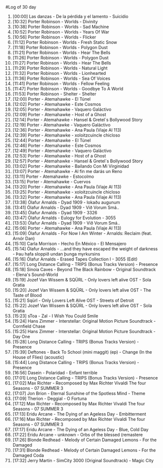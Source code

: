 #Log of 30 day

1. [00:00] Las danzas - De la pérdida y el lamento - Suicidio
1. [10:32] Porter Robinson - Worlds - Divinity
1. [10:38] Porter Robinson - Worlds - Sad Machine
1. [10:52] Porter Robinson - Worlds - Years Of War
1. [10:56] Porter Robinson - Worlds - Flicker
1. [11:12] Porter Robinson - Worlds - Fresh Static Snow
1. [11:18] Porter Robinson - Worlds - Polygon Dust
1. [11:21] Porter Robinson - Worlds - Hear The Bells
1. [11:26] Porter Robinson - Worlds - Polygon Dust
1. [11:27] Porter Robinson - Worlds - Hear The Bells
1. [11:29] Porter Robinson - Worlds - Natural Light
1. [11:32] Porter Robinson - Worlds - Lionhearted
1. [11:36] Porter Robinson - Worlds - Sea Of Voices
1. [11:41] Porter Robinson - Worlds - Fellow Feeling
1. [11:47] Porter Robinson - Worlds - Goodbye To A World
1. [11:53] Porter Robinson - Shelter - Shelter
1. [12:00] Porter - Atemahawke - El Túnel
1. [12:02] Porter - Atemahawke - Este Cosmos
1. [12:05] Porter - Atemahawke - Vaquero Galáctivo
1. [12:09] Porter - Atemahawke - Host of a Ghost
1. [12:14] Porter - Atemahawke - Hansel & Gretel´s Bollywood Story
1. [12:19] Porter - Atemahawke - Vaquero Galáctivo
1. [12:36] Porter - Atemahawke - Ana Paula (Viaje Al 113)
1. [12:39] Porter - Atemahawke - xoloitzcuincle chicloso
1. [12:44] Porter - Atemahawke - El Túnel
1. [12:46] Porter - Atemahawke - Este Cosmos
1. [12:49] Porter - Atemahawke - Vaquero Galáctivo
1. [12:53] Porter - Atemahawke - Host of a Ghost
1. [12:57] Porter - Atemahawke - Hansel & Gretel´s Bollywood Story
1. [13:02] Porter - Atemahawke - Bailando Con Mi Virginidad
1. [13:07] Porter - Atemahawke - Al fin me darás un Reno
1. [13:11] Porter - Atemahawke - Estocolmo
1. [13:15] Porter - Atemahawke - Cuervos
1. [13:20] Porter - Atemahawke - Ana Paula (Viaje Al 113)
1. [13:25] Porter - Atemahawke - xoloitzcuincle chicloso
1. [13:32] Porter - Atemahawke - Ana Paula (Viaje Al 113)
1. [13:38] Ólafur Arnalds - Dyad 1909 - lokaðu augunum
1. [13:41] Ólafur Arnalds - Dyad 1909 - Við Vorum Smá..
1. [13:45] Ólafur Arnalds - Dyad 1909 - 3326
1. [13:47] Ólafur Arnalds - Eulogy for Evolution - 3055
1. [13:53] Ólafur Arnalds - Dyad 1909 - Við Vorum Smá..
1. [15:06] Porter - Atemahawke - Ana Paula (Viaje Al 113)
1. [15:09] Ólafur Arnalds - For Now I Am Winter - Arnalds: Reclaim (feat. Arnór Dan)
1. [15:10] Carla Morrison - Hecho En México - El Mensajero
1. [15:14] Ólafur Arnalds - ...and they have escaped the weight of darkness - Þau hafa sloppið undan þunga myrkursins
1. [15:16] Ólafur Arnalds - Erased Tapes Collection I - 3055 (Edit)
1. [15:17] Long Distance Calling - TRIPS (Bonus Tracks Version) - Presence
1. [15:18] Sinoia Caves - Beyond The Black Rainbow - Original Soundtrack - Elena's Sound-World
1. [15:19] Jozef Van Wissem & SQÜRL - Only lovers left alive OST - Sola Gratia
1. [15:20] Jozef Van Wissem & SQÜRL - Only lovers left alive OST - The Taste of Blood
1. [15:21] Sqürl - Only Lovers Left Alive OST - Streets of Detroit
1. [15:22] Jozef Van Wissem & SQÜRL - Only lovers left alive OST - Sola Gratia
1. [15:23] sToa - Zal - I Wish You Could Smile
1. [15:24] Hans Zimmer - Interstellar: Original Motion Picture Soundtrack - Cornfield Chase
1. [15:25] Hans Zimmer - Interstellar: Original Motion Picture Soundtrack - Day One
1. [15:28] Long Distance Calling - TRIPS (Bonus Tracks Version) - Presence
1. [15:39] Deftones - Back To School (mini maggit) (ep) - Change (In the House of Flies) (acoustic)
1. [15:44] Long Distance Calling - TRIPS (Bonus Tracks Version) - Presence
1. [16:56] Dasein - Polaridad - Enfant terrible
1. [17:01] Long Distance Calling - TRIPS (Bonus Tracks Version) - Presence
1. [17:02] Max Richter - Recomposed by Max Richter Vivaldi The four Seasons - 07 SUMMER 3
1. [17:07] Jon Brion - Eternal Sunshine of the Spotless Mind - Theme
1. [17:09] Therion - Deggial - O Fortuna
1. [17:12] Max Richter - Recomposed by Max Richter Vivaldi The four Seasons - 07 SUMMER 3
1. [17:13] Eridu Arcane - The Dying of an Ageless Day - Embitterment
1. [17:16] Max Richter - Recomposed by Max Richter Vivaldi The four Seasons - 07 SUMMER 3
1. [17:17] Eridu Arcane - The Dying of an Ageless Day - Blue, Cold Day
1. [17:22] Eridu Arcane - unknown - Orbs of the blessed (remastere
1. [17:26] Blonde Redhead - Melody of Certain Damaged Lemons - For the Damaged
1. [17:31] Blonde Redhead - Melody of Certain Damaged Lemons - For the Damaged Coda
1. [17:32] Jerry Martin - SimCity 3000 (Original Soundtrack) - Magic City
